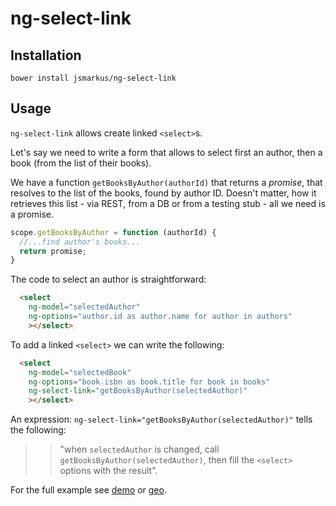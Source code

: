 ng-select-link
==============

Installation
------------

    bower install jsmarkus/ng-select-link

Usage
-----

`ng-select-link` allows create linked `<select>`s.

Let's say we need to write a form that allows to select first an author,
then a book (from the list of their books).

We have a function `getBooksByAuthor(authorId)` that returns a *promise*,
that resolves to the list of the books, found by author ID.
Doesn't matter, how it retrieves this list - via REST, from a DB or from
a testing stub - all we need is a promise.

```javascript
scope.getBooksByAuthor = function (authorId) {
  //...find author's books...
  return promise;
}
```

The code to select an author is straightforward:

```html
  <select
    ng-model="selectedAuthor"
    ng-options="author.id as author.name for author in authors"
    ></select>
```

To add a linked `<select>` we can write the following:

```html
  <select
    ng-model="selectedBook"
    ng-options="book.isbn as book.title for book in books"
    ng-select-link="getBooksByAuthor(selectedAuthor)"
    ></select>
```

An expression: `ng-select-link="getBooksByAuthor(selectedAuthor)"` tells the following:
>>"when `selectedAuthor` is changed, call `getBooksByAuthor(selectedAuthor)`, then fill the `<select>` options with the result".

For the full example see [demo](http://jsmarkus.github.io/ng-select-link/examples/demo.html) or [geo](http://jsmarkus.github.io/ng-select-link/examples/geo.html).
